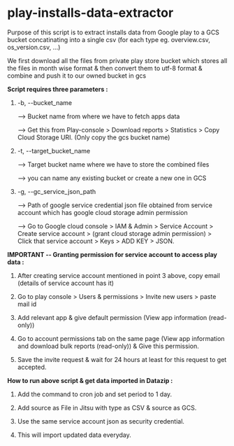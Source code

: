 # play-installs-data-extractor
Purpose of this script is to extract installs data from Google play to a GCS bucket concatinating into a single csv (for each type eg. overview.csv, os_version.csv, ...)

We first download all the files from private play store bucket which stores all the files in month wise format & then convert them to utf-8 format & combine and push it to our owned bucket in gcs


**Script requires three parameters :**

1. -b, --bucket_name

    --> Bucket name from where we have to fetch apps data

    --> Get this from Play-console > Download reports > Statistics > Copy Cloud Storage URI. (Only copy the gcs bucket name)


2. -t, --target_bucket_name

    --> Target bucket name where we have to store the combined files

    --> you can name any existing bucket or create a new one in GCS


3. -g, --gc_service_json_path


    --> Path of google service credential json file obtained from service account which has google cloud storage admin permission

    --> Go to Google cloud console > IAM & Admin > Service Account > Create service account > (grant cloud storage admin permission) > Click that service account > Keys > ADD KEY > JSON.




**IMPORTANT -- Granting permission for service account to access play data :**

1. After creating service account mentioned in point 3 above, copy email (details of service account has it)

2. Go to play console > Users & permissions > Invite new users > paste mail id

3. Add relevant app & give default permission (View app information (read-only))

4. Go to account permissions tab on the same page (View app information and download bulk reports (read-only)) & Give this permission.

5. Save the invite request & wait for 24 hours at least for this request to get accepted.




**How to run above script & get data imported in Datazip :**

1. Add the command to cron job and set period to 1 day.

2. Add source as File in Jitsu with type as CSV & source as GCS.

3. Use the same service account json as security credential.

4. This will import updated data everyday.
